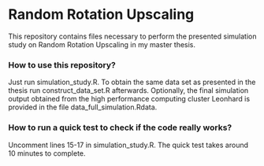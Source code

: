 # Random Rotation Upscaling
This repository contains files necessary to perform the presented simulation study on Random Rotation Upscaling in my master thesis.

### How to use this repository?

Just run simulation_study.R. To obtain the same data set as presented in the thesis run construct_data_set.R afterwards. Optionally, the final simulation output obtained from the high performance computing cluster Leonhard is provided in the file data_full_simulation.Rdata.

### How to run a quick test to check if the code really works?

Uncomment lines 15-17 in simulation_study.R. The quick test takes around 10 minutes to complete.
